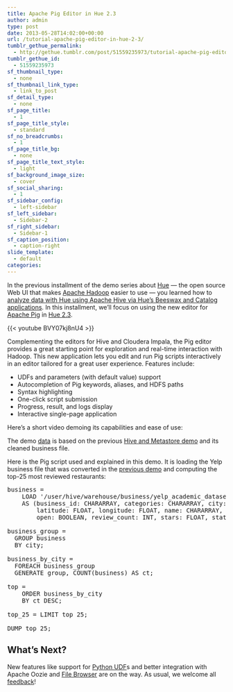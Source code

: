 ```yaml
---
title: Apache Pig Editor in Hue 2.3
author: admin
type: post
date: 2013-05-28T14:02:00+00:00
url: /tutorial-apache-pig-editor-in-hue-2-3/
tumblr_gethue_permalink:
  - http://gethue.tumblr.com/post/51559235973/tutorial-apache-pig-editor-in-hue-2-3
tumblr_gethue_id:
  - 51559235973
sf_thumbnail_type:
  - none
sf_thumbnail_link_type:
  - link_to_post
sf_detail_type:
  - none
sf_page_title:
  - 1
sf_page_title_style:
  - standard
sf_no_breadcrumbs:
  - 1
sf_page_title_bg:
  - none
sf_page_title_text_style:
  - light
sf_background_image_size:
  - cover
sf_social_sharing:
  - 1
sf_sidebar_config:
  - left-sidebar
sf_left_sidebar:
  - Sidebar-2
sf_right_sidebar:
  - Sidebar-1
sf_caption_position:
  - caption-right
slide_template:
  - default
categories:
---
```


In the previous installment of the demo series about [Hue][1] — the open source Web UI that makes [Apache Hadoop][2] easier to use — you learned how to [analyze data with Hue using Apache Hive via Hue’s Beeswax and Catalog applications][3]. In this installment, we’ll focus on using the new editor for [Apache Pig][4] in [Hue 2.3][5].

{{< youtube BVY07kj8nU4 >}}

Complementing the editors for Hive and Cloudera Impala, the Pig editor provides a great starting point for exploration and real-time interaction with Hadoop. This new application lets you edit and run Pig scripts interactively in an editor tailored for a great user experience. Features include:

- UDFs and parameters (with default value) support
- Autocompletion of Pig keywords, aliases, and HDFS paths
- Syntax highlighting
- One-click script submission
- Progress, result, and logs display
- Interactive single-page application

Here’s a short video demoing its capabilities and ease of use:

The demo [data][6] is based on the previous [Hive and Metastore demo][7] and its cleaned business file.

Here is the Pig script used and explained in this demo. It is loading the Yelp business file that was converted in the [previous demo][3] and computing the top-25 most reviewed restaurants:

<pre class="code">business =
	LOAD '/user/hive/warehouse/business/yelp_academic_dataset_business_clean.json'
	AS (business_id: CHARARRAY, categories: CHARARRAY, city: CHARARRAY, full_address: CHARARRAY,
    	latitude: FLOAT, longitude: FLOAT, name: CHARARRAY, neighborhoods: CHARARRAY,
    	open: BOOLEAN, review_count: INT, stars: FLOAT, state: CHARARRAY, type: CHARARRAY);

business_group =
  GROUP business
  BY city;

business_by_city =
  FOREACH business_group
  GENERATE group, COUNT(business) AS ct;

top =
	ORDER business_by_city
	BY ct DESC;

top_25 = LIMIT top 25;

DUMP top_25;</pre>

## What’s Next?

New features like support for [Python UDF][8]s and better integration with Apache Oozie and [File Browser][9] are on the way. As usual, we welcome all [feedback][10]!

[1]: https://gethue.com
[2]: http://hadoop.apache.org/
[3]: http://blog.cloudera.com/blog/2013/04/demo-analyzing-data-with-hue-and-hive/
[4]: http://pig.apache.org/
[5]: https://gethue.com
[6]: https://github.com/romainr/yelp-data-analysis#yelp-data-analysis-with-hue
[7]: http://blog.cloudera.com/2013/04/demo-analyzing-data-with-hue-and-hive/
[8]: https://issues.cloudera.org/browse/HUE-1136
[9]: http://blog.cloudera.com/2013/04/demo-hdfs-file-operations-made-easy-with-hue/
[10]: http://groups.google.com/a/cloudera.org/group/hue-user
